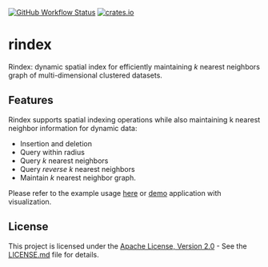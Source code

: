 [![GitHub Workflow Status](https://img.shields.io/github/actions/workflow/status/azizkayumov/rindex/ci.yml?style=plastic)](#)
[![crates.io](https://img.shields.io/crates/v/rindex)](https://crates.io/crates/rindex)

# rindex
Rindex: dynamic spatial index for efficiently maintaining *k* nearest neighbors graph of multi-dimensional clustered datasets.

## Features
Rindex supports spatial indexing operations while also maintaining k nearest neighbor information for dynamic data:
- Insertion and deletion
- Query within radius
- Query *k* nearest neighbors
- Query *reverse k* nearest neighbors
- Maintain *k* nearest neighbor graph.

Please refer to the example usage [here](https://github.com/azizkayumov/rindex/tree/main/lib) or [demo](https://github.com/azizkayumov/rindex/tree/main/demo) application with visualization.

## License
This project is licensed under the [Apache License, Version 2.0](LICENSE.md) - See the [LICENSE.md](https://github.com/azizkayumov/rindex/blob/main/LICENSE) file for details.
